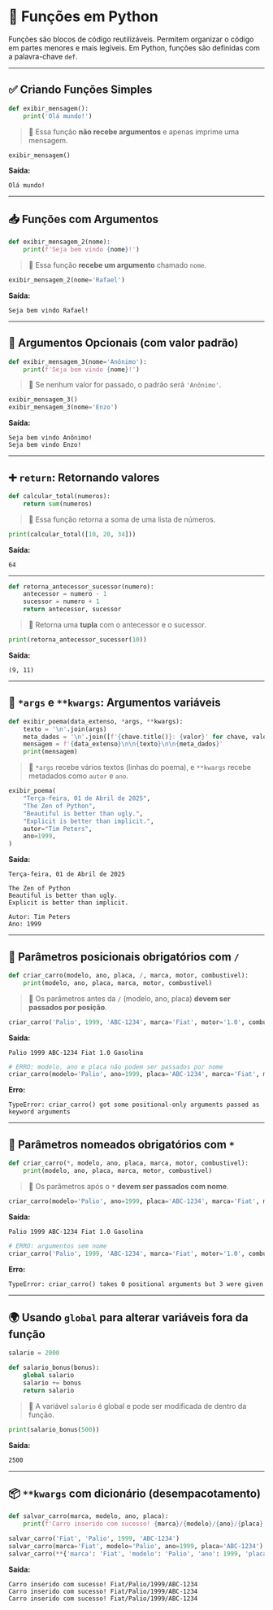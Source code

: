 # 📘 Funções em Python

Funções são blocos de código reutilizáveis. Permitem organizar o código em partes menores e mais legíveis. Em Python, funções são definidas com a palavra-chave `def`.

---

## ✅ Criando Funções Simples

```python
def exibir_mensagem():
    print('Olá mundo!')
```

> 📌 Essa função **não recebe argumentos** e apenas imprime uma mensagem.

```python
exibir_mensagem()
```

**Saída:**

```
Olá mundo!
```

---

## 📥 Funções com Argumentos

```python
def exibir_mensagem_2(nome):
    print(f'Seja bem vindo {nome}!')
```

> 📌 Essa função **recebe um argumento** chamado `nome`.

```python
exibir_mensagem_2(nome='Rafael')
```

**Saída:**

```
Seja bem vindo Rafael!
```

---

## 🧾 Argumentos Opcionais (com valor padrão)

```python
def exibir_mensagem_3(nome='Anônimo'):
    print(f'Seja bem vindo {nome}!')
```

> 📌 Se nenhum valor for passado, o padrão será `'Anônimo'`.

```python
exibir_mensagem_3()
exibir_mensagem_3(nome='Enzo')
```

**Saída:**

```
Seja bem vindo Anônimo!
Seja bem vindo Enzo!
```

---

## ➕ `return`: Retornando valores

```python
def calcular_total(numeros):
    return sum(numeros)
```

> 📌 Essa função retorna a soma de uma lista de números.

```python
print(calcular_total([10, 20, 34]))
```

**Saída:**

```
64
```

---

```python
def retorna_antecessor_sucessor(numero):
    antecessor = numero - 1
    sucessor = numero + 1
    return antecessor, sucessor
```

> 📌 Retorna uma **tupla** com o antecessor e o sucessor.

```python
print(retorna_antecessor_sucessor(10))
```

**Saída:**

```
(9, 11)
```

---

## 🌟 `*args` e `**kwargs`: Argumentos variáveis

```python
def exibir_poema(data_extenso, *args, **kwargs):
    texto = '\n'.join(args)
    meta_dados = '\n'.join([f'{chave.title()}: {valor}' for chave, valor in kwargs.items()])
    mensagem = f'{data_extenso}\n\n{texto}\n\n{meta_dados}'
    print(mensagem)
```

> 📌 `*args` recebe vários textos (linhas do poema), e `**kwargs` recebe metadados como `autor` e `ano`.

```python
exibir_poema(
    "Terça-feira, 01 de Abril de 2025",
    "The Zen of Python",
    "Beautiful is better than ugly.",
    "Explicit is better than implicit.",
    autor="Tim Peters",
    ano=1999,
)
```

**Saída:**

```
Terça-feira, 01 de Abril de 2025

The Zen of Python
Beautiful is better than ugly.
Explicit is better than implicit.

Autor: Tim Peters
Ano: 1999
```

---

## 🧭 Parâmetros posicionais obrigatórios com `/`

```python
def criar_carro(modelo, ano, placa, /, marca, motor, combustivel):
    print(modelo, ano, placa, marca, motor, combustivel)
```

> 📌 Os parâmetros antes da `/` (modelo, ano, placa) **devem ser passados por posição**.

```python
criar_carro('Palio', 1999, 'ABC-1234', marca='Fiat', motor='1.0', combustivel='Gasolina')
```

**Saída:**

```
Palio 1999 ABC-1234 Fiat 1.0 Gasolina
```

```python
# ERRO: modelo, ano e placa não podem ser passados por nome
criar_carro(modelo='Palio', ano=1999, placa='ABC-1234', marca='Fiat', motor='1.0', combustivel='Gasolina')
```

**Erro:**

```
TypeError: criar_carro() got some positional-only arguments passed as keyword arguments
```

---

## 🧭 Parâmetros nomeados obrigatórios com `*`

```python
def criar_carro(*, modelo, ano, placa, marca, motor, combustivel):
    print(modelo, ano, placa, marca, motor, combustivel)
```

> 📌 Os parâmetros após o `*` **devem ser passados com nome**.

```python
criar_carro(modelo='Palio', ano=1999, placa='ABC-1234', marca='Fiat', motor='1.0', combustivel='Gasolina')
```

**Saída:**

```
Palio 1999 ABC-1234 Fiat 1.0 Gasolina
```

```python
# ERRO: argumentos sem nome
criar_carro('Palio', 1999, 'ABC-1234', marca='Fiat', motor='1.0', combustivel='Gasolina')
```

**Erro:**

```
TypeError: criar_carro() takes 0 positional arguments but 3 were given
```

---

## 🌍 Usando `global` para alterar variáveis fora da função

```python
salario = 2000

def salario_bonus(bonus):
    global salario
    salario += bonus
    return salario
```

> 📌 A variável `salario` é global e pode ser modificada de dentro da função.

```python
print(salario_bonus(500))
```

**Saída:**

```
2500
```

---

## 📦 `**kwargs` com dicionário (desempacotamento)

```python
def salvar_carro(marca, modelo, ano, placa):
    print(f'Carro inserido com sucesso! {marca}/{modelo}/{ano}/{placa}')
```

```python
salvar_carro('Fiat', 'Palio', 1999, 'ABC-1234')
salvar_carro(marca='Fiat', modelo='Palio', ano=1999, placa='ABC-1234')
salvar_carro(**{'marca': 'Fiat', 'modelo': 'Palio', 'ano': 1999, 'placa': 'ABC-1234'})
```

**Saída:**

```
Carro inserido com sucesso! Fiat/Palio/1999/ABC-1234
Carro inserido com sucesso! Fiat/Palio/1999/ABC-1234
Carro inserido com sucesso! Fiat/Palio/1999/ABC-1234
```
